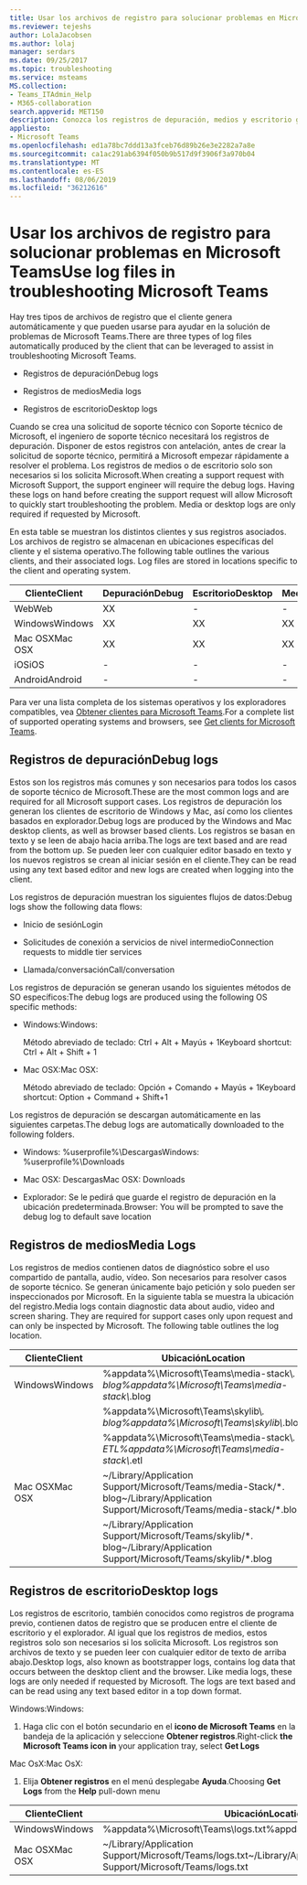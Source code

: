 ```yaml
---
title: Usar los archivos de registro para solucionar problemas en Microsoft Teams
ms.reviewer: tejeshs
author: LolaJacobsen
ms.author: lolaj
manager: serdars
ms.date: 09/25/2017
ms.topic: troubleshooting
ms.service: msteams
MS.collection:
- Teams_ITAdmin_Help
- M365-collaboration
search.appverid: MET150
description: Conozca los registros de depuración, medios y escritorio generados por Microsoft Teams, dónde se encuentran y cómo pueden ser útiles para resolver problemas.
appliesto:
- Microsoft Teams
ms.openlocfilehash: ed1a78bc7ddd13a3fceb76d89b26e3e2282a7a8e
ms.sourcegitcommit: ca1ac291ab6394f050b9b517d9f3906f3a970b04
ms.translationtype: MT
ms.contentlocale: es-ES
ms.lasthandoff: 08/06/2019
ms.locfileid: "36212616"
---
```

<a name="use-log-files-in-troubleshooting-microsoft-teams"></a><span data-ttu-id="1a4d1-103">Usar los archivos de registro para solucionar problemas en Microsoft Teams</span><span class="sxs-lookup"><span data-stu-id="1a4d1-103">Use log files in troubleshooting Microsoft Teams</span></span>
=================================================

<span data-ttu-id="1a4d1-104">Hay tres tipos de archivos de registro que el cliente genera automáticamente y que pueden usarse para ayudar en la solución de problemas de Microsoft Teams.</span><span class="sxs-lookup"><span data-stu-id="1a4d1-104">There are three types of log files automatically produced by the client that can be leveraged to assist in troubleshooting Microsoft Teams.</span></span>

-   <span data-ttu-id="1a4d1-105">Registros de depuración</span><span class="sxs-lookup"><span data-stu-id="1a4d1-105">Debug logs</span></span>

-   <span data-ttu-id="1a4d1-106">Registros de medios</span><span class="sxs-lookup"><span data-stu-id="1a4d1-106">Media logs</span></span>

-   <span data-ttu-id="1a4d1-107">Registros de escritorio</span><span class="sxs-lookup"><span data-stu-id="1a4d1-107">Desktop logs</span></span>

<span data-ttu-id="1a4d1-p101">Cuando se crea una solicitud de soporte técnico con Soporte técnico de Microsoft, el ingeniero de soporte técnico necesitará los registros de depuración. Disponer de estos registros con antelación, antes de crear la solicitud de soporte técnico, permitirá a Microsoft empezar rápidamente a resolver el problema. Los registros de medios o de escritorio solo son necesarios si los solicita Microsoft.</span><span class="sxs-lookup"><span data-stu-id="1a4d1-p101">When creating a support request with Microsoft Support, the support engineer will require the debug logs. Having these logs on hand before creating the support request will allow Microsoft to quickly start troubleshooting the problem. Media or desktop logs are only required if requested by Microsoft.</span></span>

<span data-ttu-id="1a4d1-p102">En esta table se muestran los distintos clientes y sus registros asociados. Los archivos de registro se almacenan en ubicaciones específicas del cliente y el sistema operativo.</span><span class="sxs-lookup"><span data-stu-id="1a4d1-p102">The following table outlines the various clients, and their associated logs. Log files are stored in locations specific to the client and operating system.</span></span>


|<span data-ttu-id="1a4d1-113">Cliente</span><span class="sxs-lookup"><span data-stu-id="1a4d1-113">Client</span></span> |<span data-ttu-id="1a4d1-114">Depuración</span><span class="sxs-lookup"><span data-stu-id="1a4d1-114">Debug</span></span>|<span data-ttu-id="1a4d1-115">Escritorio</span><span class="sxs-lookup"><span data-stu-id="1a4d1-115">Desktop</span></span>|<span data-ttu-id="1a4d1-116">Medios</span><span class="sxs-lookup"><span data-stu-id="1a4d1-116">Media</span></span>|
|---------|---------|---------|---------|
|<span data-ttu-id="1a4d1-117">Web</span><span class="sxs-lookup"><span data-stu-id="1a4d1-117">Web</span></span>    |<span data-ttu-id="1a4d1-118">X</span><span class="sxs-lookup"><span data-stu-id="1a4d1-118">X</span></span>         |-         |-         |
|<span data-ttu-id="1a4d1-119">Windows</span><span class="sxs-lookup"><span data-stu-id="1a4d1-119">Windows</span></span>     |<span data-ttu-id="1a4d1-120">X</span><span class="sxs-lookup"><span data-stu-id="1a4d1-120">X</span></span>         |<span data-ttu-id="1a4d1-121">X</span><span class="sxs-lookup"><span data-stu-id="1a4d1-121">X</span></span>         |<span data-ttu-id="1a4d1-122">X</span><span class="sxs-lookup"><span data-stu-id="1a4d1-122">X</span></span>         |
|<span data-ttu-id="1a4d1-123">Mac OSX</span><span class="sxs-lookup"><span data-stu-id="1a4d1-123">Mac OSX</span></span>     |<span data-ttu-id="1a4d1-124">X</span><span class="sxs-lookup"><span data-stu-id="1a4d1-124">X</span></span>         |<span data-ttu-id="1a4d1-125">X</span><span class="sxs-lookup"><span data-stu-id="1a4d1-125">X</span></span>         |<span data-ttu-id="1a4d1-126">X</span><span class="sxs-lookup"><span data-stu-id="1a4d1-126">X</span></span>         |
|<span data-ttu-id="1a4d1-127">iOS</span><span class="sxs-lookup"><span data-stu-id="1a4d1-127">iOS</span></span>     |-         |-         |-         |
|<span data-ttu-id="1a4d1-128">Android</span><span class="sxs-lookup"><span data-stu-id="1a4d1-128">Android</span></span>     |-         |-         |-         |

<span data-ttu-id="1a4d1-129">Para ver una lista completa de los sistemas operativos y los exploradores compatibles, vea [Obtener clientes para Microsoft Teams](get-clients.md).</span><span class="sxs-lookup"><span data-stu-id="1a4d1-129">For a complete list of supported operating systems and browsers, see [Get clients for Microsoft Teams](get-clients.md).</span></span>

<a name="debug-logs"></a><span data-ttu-id="1a4d1-130">Registros de depuración</span><span class="sxs-lookup"><span data-stu-id="1a4d1-130">Debug logs</span></span>
---------------------------

<span data-ttu-id="1a4d1-131">Estos son los registros más comunes y son necesarios para todos los casos de soporte técnico de Microsoft.</span><span class="sxs-lookup"><span data-stu-id="1a4d1-131">These are the most common logs and are required for all Microsoft support cases.</span></span> <span data-ttu-id="1a4d1-132">Los registros de depuración los generan los clientes de escritorio de Windows y Mac, así como los clientes basados en explorador.</span><span class="sxs-lookup"><span data-stu-id="1a4d1-132">Debug logs are produced by the Windows and Mac desktop clients, as well as browser based clients.</span></span> <span data-ttu-id="1a4d1-133">Los registros se basan en texto y se leen de abajo hacia arriba.</span><span class="sxs-lookup"><span data-stu-id="1a4d1-133">The logs are text based and are read from the bottom up.</span></span> <span data-ttu-id="1a4d1-134">Se pueden leer con cualquier editor basado en texto y los nuevos registros se crean al iniciar sesión en el cliente.</span><span class="sxs-lookup"><span data-stu-id="1a4d1-134">They can be read using any text based editor and new logs are created when logging into the client.</span></span>

<span data-ttu-id="1a4d1-135">Los registros de depuración muestran los siguientes flujos de datos:</span><span class="sxs-lookup"><span data-stu-id="1a4d1-135">Debug logs show the following data flows:</span></span>

-   <span data-ttu-id="1a4d1-136">Inicio de sesión</span><span class="sxs-lookup"><span data-stu-id="1a4d1-136">Login</span></span>

-   <span data-ttu-id="1a4d1-137">Solicitudes de conexión a servicios de nivel intermedio</span><span class="sxs-lookup"><span data-stu-id="1a4d1-137">Connection requests to middle tier services</span></span>

-   <span data-ttu-id="1a4d1-138">Llamada/conversación</span><span class="sxs-lookup"><span data-stu-id="1a4d1-138">Call/conversation</span></span>

<span data-ttu-id="1a4d1-139">Los registros de depuración se generan usando los siguientes métodos de SO específicos:</span><span class="sxs-lookup"><span data-stu-id="1a4d1-139">The debug logs are produced using the following OS specific methods:</span></span>

-   <span data-ttu-id="1a4d1-140">Windows:</span><span class="sxs-lookup"><span data-stu-id="1a4d1-140">Windows:</span></span>

      <span data-ttu-id="1a4d1-141">Método abreviado de teclado: Ctrl + Alt + Mayús + 1</span><span class="sxs-lookup"><span data-stu-id="1a4d1-141">Keyboard shortcut: Ctrl + Alt + Shift + 1</span></span>

-   <span data-ttu-id="1a4d1-142">Mac OSX:</span><span class="sxs-lookup"><span data-stu-id="1a4d1-142">Mac OSX:</span></span>

      <span data-ttu-id="1a4d1-143">Método abreviado de teclado: Opción + Comando + Mayús + 1</span><span class="sxs-lookup"><span data-stu-id="1a4d1-143">Keyboard shortcut: Option + Command + Shift+1</span></span>

<span data-ttu-id="1a4d1-144">Los registros de depuración se descargan automáticamente en las siguientes carpetas.</span><span class="sxs-lookup"><span data-stu-id="1a4d1-144">The debug logs are automatically downloaded to the following folders.</span></span>

-   <span data-ttu-id="1a4d1-145">Windows: %userprofile%\\Descargas</span><span class="sxs-lookup"><span data-stu-id="1a4d1-145">Windows: %userprofile%\\Downloads</span></span>

-   <span data-ttu-id="1a4d1-146">Mac OSX: Descargas</span><span class="sxs-lookup"><span data-stu-id="1a4d1-146">Mac OSX: Downloads</span></span>

-   <span data-ttu-id="1a4d1-147">Explorador: Se le pedirá que guarde el registro de depuración en la ubicación predeterminada.</span><span class="sxs-lookup"><span data-stu-id="1a4d1-147">Browser: You will be prompted to save the debug log to default save location</span></span>

<a name="media-logs"></a><span data-ttu-id="1a4d1-148">Registros de medios</span><span class="sxs-lookup"><span data-stu-id="1a4d1-148">Media Logs</span></span>
---------------------------

<span data-ttu-id="1a4d1-p104">Los registros de medios contienen datos de diagnóstico sobre el uso compartido de pantalla, audio, vídeo. Son necesarios para resolver casos de soporte técnico. Se generan únicamente bajo petición y solo pueden ser inspeccionados por Microsoft. En la siguiente tabla se muestra la ubicación del registro.</span><span class="sxs-lookup"><span data-stu-id="1a4d1-p104">Media logs contain diagnostic data about audio, video and screen sharing. They are required for support cases only upon request and can only be inspected by Microsoft. The following table outlines the log location.</span></span>


|<span data-ttu-id="1a4d1-152">Cliente</span><span class="sxs-lookup"><span data-stu-id="1a4d1-152">Client</span></span> |<span data-ttu-id="1a4d1-153">Ubicación</span><span class="sxs-lookup"><span data-stu-id="1a4d1-153">Location</span></span> |
|---------|---------|
|<span data-ttu-id="1a4d1-154">Windows</span><span class="sxs-lookup"><span data-stu-id="1a4d1-154">Windows</span></span>     |<span data-ttu-id="1a4d1-155">%appdata%\Microsoft\Teams\media-stack\\*. blog</span><span class="sxs-lookup"><span data-stu-id="1a4d1-155">%appdata%\Microsoft\Teams\media-stack\\*.blog</span></span>         |
|            |<span data-ttu-id="1a4d1-156">%appdata%\Microsoft\Teams\skylib\\*. blog</span><span class="sxs-lookup"><span data-stu-id="1a4d1-156">%appdata%\Microsoft\Teams\skylib\\*.blog</span></span>
|            |<span data-ttu-id="1a4d1-157">%appdata%\Microsoft\Teams\media-stack\\*. ETL</span><span class="sxs-lookup"><span data-stu-id="1a4d1-157">%appdata%\Microsoft\Teams\media-stack\\*.etl</span></span>         |
|<span data-ttu-id="1a4d1-158">Mac OSX</span><span class="sxs-lookup"><span data-stu-id="1a4d1-158">Mac OSX</span></span>     |<span data-ttu-id="1a4d1-159">~/Library/Application Support/Microsoft/Teams/media-Stack/\*. blog</span><span class="sxs-lookup"><span data-stu-id="1a4d1-159">~/Library/Application Support/Microsoft/Teams/media-stack/\*.blog</span></span>         |
|            |<span data-ttu-id="1a4d1-160">~/Library/Application Support/Microsoft/Teams/skylib/\*. blog</span><span class="sxs-lookup"><span data-stu-id="1a4d1-160">~/Library/Application Support/Microsoft/Teams/skylib/\*.blog</span></span>         |



<a name="desktop-logs"></a><span data-ttu-id="1a4d1-161">Registros de escritorio</span><span class="sxs-lookup"><span data-stu-id="1a4d1-161">Desktop logs</span></span>
---------------------

<span data-ttu-id="1a4d1-p105">Los registros de escritorio, también conocidos como registros de programa previo, contienen datos de registro que se producen entre el cliente de escritorio y el explorador. Al igual que los registros de medios, estos registros solo son necesarios si los solicita Microsoft. Los registros son archivos de texto y se pueden leer con cualquier editor de texto de arriba abajo.</span><span class="sxs-lookup"><span data-stu-id="1a4d1-p105">Desktop logs, also known as bootstrapper logs, contains log data that occurs between the desktop client and the browser. Like media logs, these logs are only needed if requested by Microsoft. The logs are text based and can be read using any text based editor in a top down format.</span></span>

<span data-ttu-id="1a4d1-165">Windows:</span><span class="sxs-lookup"><span data-stu-id="1a4d1-165">Windows:</span></span>

1.  <span data-ttu-id="1a4d1-166">Haga clic con el botón secundario en el **icono de Microsoft Teams** en la bandeja de la aplicación y seleccione **Obtener registros**.</span><span class="sxs-lookup"><span data-stu-id="1a4d1-166">Right-click **the Microsoft Teams icon in** your application tray, select **Get Logs**</span></span>

<span data-ttu-id="1a4d1-167">Mac OsX:</span><span class="sxs-lookup"><span data-stu-id="1a4d1-167">Mac OsX:</span></span>

1.  <span data-ttu-id="1a4d1-168">Elija **Obtener registros** en el menú desplegabe **Ayuda**.</span><span class="sxs-lookup"><span data-stu-id="1a4d1-168">Choosing **Get Logs** from the **Help** pull-down menu</span></span>

|<span data-ttu-id="1a4d1-169">Cliente</span><span class="sxs-lookup"><span data-stu-id="1a4d1-169">Client</span></span> |<span data-ttu-id="1a4d1-170">Ubicación</span><span class="sxs-lookup"><span data-stu-id="1a4d1-170">Location</span></span> |
|---------|---------|
|<span data-ttu-id="1a4d1-171">Windows</span><span class="sxs-lookup"><span data-stu-id="1a4d1-171">Windows</span></span>     |<span data-ttu-id="1a4d1-172">%appdata%\Microsoft\Teams\logs.txt</span><span class="sxs-lookup"><span data-stu-id="1a4d1-172">%appdata%\Microsoft\Teams\logs.txt</span></span>         |
|<span data-ttu-id="1a4d1-173">Mac OSX</span><span class="sxs-lookup"><span data-stu-id="1a4d1-173">Mac OSX</span></span>     |<span data-ttu-id="1a4d1-174">~/Library/Application Support/Microsoft/Teams/logs.txt</span><span class="sxs-lookup"><span data-stu-id="1a4d1-174">~/Library/Application Support/Microsoft/Teams/logs.txt</span></span>         |
